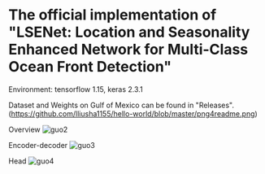 # The official implementation of "LSENet: Location and Seasonality Enhanced Network for Multi-Class Ocean Front Detection"
Environment: tensorflow 1.15, keras 2.3.1

Dataset and Weights on Gulf of Mexico can be found in "Releases".
(https://github.com/lliusha1155/hello-world/blob/master/png4readme.png)


Overview
![guo2](https://user-images.githubusercontent.com/55483751/143551767-2e60b8d5-b349-494c-9f38-44fd8043621c.png)

Encoder-decoder
![guo3](https://user-images.githubusercontent.com/55483751/143551778-ade29ad6-aadc-4982-8d51-750d690c77a5.png)

Head
![guo4](https://user-images.githubusercontent.com/55483751/143551784-0413b1b0-610d-49ce-9a5b-894e6666db52.png)
